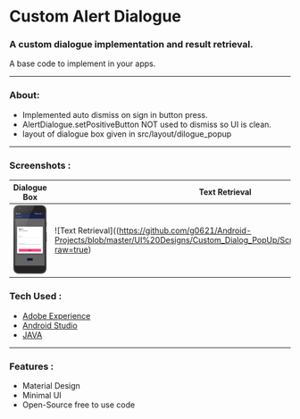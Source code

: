 # Custom Alert Dialogue

### A custom dialogue implementation and result retrieval.

A base code to implement in your apps.

------



### About:

- Implemented auto dismiss on sign in button press.
- AlertDialogue.setPositiveButton NOT used to dismiss so UI is clean.
- layout of dialogue box given in src/layout/dilogue_popup

------

### Screenshots :

| Dialogue Box                             | Text Retrieval                           |
| ---------------------------------------- | ---------------------------------------- |
| ![Dialogue Box](https://github.com/g0621/Android-Projects/blob/master/UI%20Designs/Custom_Dialog_PopUp/Screenshot/popup.png?raw=true) | ![Text Retrieval]((https://github.com/g0621/Android-Projects/blob/master/UI%20Designs/Custom_Dialog_PopUp/Screenshot/getbackresult.png?raw=true) |



### Tech Used :

- [Adobe Experience](http://www.adobe.com/in/products/experience-design.html)
- [Android Studio](https://developer.android.com/studio/index.html)
- [JAVA](#)

------



### Features : 

- Material Design
- Minimal UI
- Open-Source free to use code

[^All codes are free to use along with resources provided  just mention repo link while using]: 